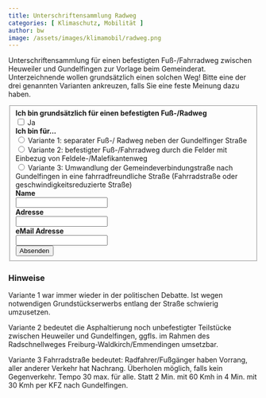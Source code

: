```yaml
---
title: Unterschriftensammlung Radweg
categories: [ Klimaschutz, Mobilität ]
author: bw
image: /assets/images/klimamobil/radweg.png
---
```


Unterschriftensammlung für einen befestigten Fuß-/Fahrradweg zwischen Heuweiler und Gundelfingen zur Vorlage beim Gemeinderat.
Unterzeichnende wollen grundsätzlich einen solchen Weg! Bitte eine der drei genannten Varianten ankreuzen, falls Sie eine feste Meinung dazu haben.

<form name="radweg" class="form-horizontal" method="POST" data-netlify="true" action="/thankyou">
<fieldset>

<!-- Form Name -->

<!-- Multiple Checkboxes (inline) -->
<div class="form-group">
  <label class="col-md-12 control-label" for="bindafuer"><strong>Ich bin grundsätzlich für einen befestigten Fuß-/Radweg</strong></label>
  <div class="col-md-12">
    <label class="checkbox-inline" for="bindafuer-0">
      <input type="checkbox" name="bindafuer" id="bindafuer-0" value="1">
      Ja
    </label>
  </div>
</div>

<!-- Multiple Radios -->
<div class="form-group">
  <label class="col-md-12 control-label" for="variante"><strong>Ich bin für...</strong></label>
  <div class="col-md-12">
  <div class="radio">
    <label for="variante-1">
      <input type="radio" name="variante" id="variante-1" value="1" required>
      Variante 1: separater Fuß-/ Radweg neben der Gundelfinger Straße
    </label>
	</div>
  <div class="radio">
    <label for="variante-2">
      <input type="radio" name="variante" id="variante-2" value="2">
      Variante 2: befestigter Fuß-/Fahrradweg durch die Felder mit Einbezug von Feldele-/Malefikantenweg
    </label>
	</div>
  <div class="radio">
    <label for="variante-3">
      <input type="radio" name="variante" id="variante-3" value="3">
      Variante 3: Umwandlung der Gemeindeverbindungstraße nach Gundelfingen in eine fahrradfreundliche Straße (Fahrradstraße oder geschwindigkeitsreduzierte Straße)
    </label>
	</div>
  </div>
</div>

<!-- Text input-->
<div class="form-group">
  <label class="col-md-12 control-label" for="name"><strong>Name</strong></label>  
  <div class="col-md-12">
  <input id="name" name="name" type="text" placeholder="" class="form-control input-md" required>
    
  </div>
</div>

<!-- Text input-->
<div class="form-group">
  <label class="col-md-12 control-label" for="adresse"><strong>Adresse</strong></label>  
  <div class="col-md-12">
  <input id="adresse" name="adresse" type="text" placeholder="" class="form-control input-md" required>
    
  </div>
</div>

<!-- Text input-->
<div class="form-group">
  <label class="col-md-12 control-label" for="email"><strong>eMail Adresse</strong></label>  
  <div class="col-md-12">
  <input id="email" name="email" type="email" placeholder="" class="form-control input-md" required>
    
  </div>
</div>

<!-- Button -->
<div class="form-group">
  <div class="col-md-12">
    <button id="absenden" name="absenden" class="btn btn-primary">Absenden</button>
  </div>
</div>

</fieldset>
</form>

### Hinweise

Variante 1 war immer wieder in der politischen Debatte. Ist wegen notwendigen Grundstückserwerbs entlang der Straße schwierig umzusetzen.

Variante 2 bedeutet die Asphaltierung noch unbefestigter Teilstücke zwischen Heuweiler und Gundelfingen, ggfls. im Rahmen des Radschnellweges Freiburg-Waldkirch/Emmendingen umsetzbar.

Variante 3 Fahrradstraße bedeutet: Radfahrer/Fußgänger haben Vorrang, aller anderer Verkehr hat Nachrang. Überholen möglich, falls kein Gegenverkehr. Tempo 30 max. für alle. Statt 2 Min. mit 60 Kmh in 4 Min. mit 30 Kmh per KFZ nach Gundelfingen.